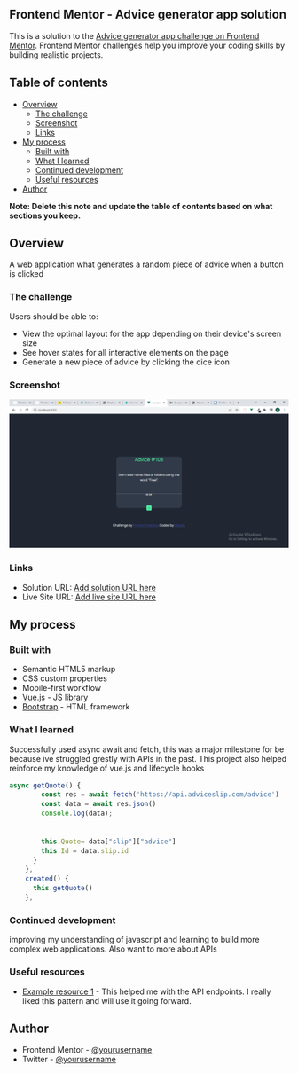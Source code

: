 ## Frontend Mentor - Advice generator app solution

This is a solution to the [Advice generator app challenge on Frontend Mentor](https://www.frontendmentor.io/challenges/advice-generator-app-QdUG-13db). Frontend Mentor challenges help you improve your coding skills by building realistic projects.

## Table of contents

- [Overview](#overview)
  - [The challenge](#the-challenge)
  - [Screenshot](#screenshot)
  - [Links](#links)
- [My process](#my-process)
  - [Built with](#built-with)
  - [What I learned](#what-i-learned)
  - [Continued development](#continued-development)
  - [Useful resources](#useful-resources)
- [Author](#author)

**Note: Delete this note and update the table of contents based on what sections you keep.**

## Overview
A web application what generates a random piece of advice when a button is clicked

### The challenge

Users should be able to:

- View the optimal layout for the app depending on their device's screen size
- See hover states for all interactive elements on the page
- Generate a new piece of advice by clicking the dice icon

### Screenshot

![](./screenshot.png)


### Links

- Solution URL: [Add solution URL here](https://your-solution-url.com)
- Live Site URL: [Add live site URL here](https://your-live-site-url.com)

## My process

### Built with

- Semantic HTML5 markup
- CSS custom properties
- Mobile-first workflow
- [Vue.js](https:/vuejs.org/) - JS library
- [Bootstrap](https://getbootstrap.com) - HTML framework

### What I learned

Successfully used async await and fetch, this was a major milestone for be because ive struggled grestly with APIs in the past.
This project also helped reinforce my knowledge of vue.js and lifecycle hooks


```js
async getQuote() {
        const res = await fetch('https://api.adviceslip.com/advice')
        const data = await res.json()
        console.log(data);


        this.Quote= data["slip"]["advice"]
        this.Id = data.slip.id
      }
    },
    created() {
      this.getQuote()
    },
```

### Continued development

improving my understanding of javascript and learning to build more complex web applications.
Also want to more about APIs

### Useful resources

- [Example resource 1](https://javascript.plainenglish.io/4-simple-steps-to-get-started-with-the-fetch-api-2f3aafaca17d) - This helped me with the API endpoints. I really liked this pattern and will use it going forward.

## Author

- Frontend Mentor - [@yourusername](https://www.frontendmentor.io/profile/maiqel1)
- Twitter - [@yourusername](https://www.twitter.com/maiq_el)